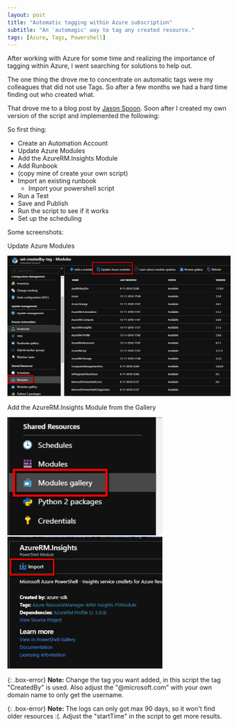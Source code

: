 ```yaml
---
layout: post
title: "Automatic tagging within Azure subscription"
subtitle: "An 'automagic' way to tag any created resource."
tags: [Azure, Tags, Powershell]
---
```


After working with Azure for some time and realizing the importance of tagging within Azure, I went searching for solutions to help out.

The one thing the drove me to concentrate on automatic tags were my colleagues that did not use Tags. So after a few months we had a hard time finding out who created what.

That drove me to a blog post by [Jason Spoon](http://jasonpoon.ca/tagging-azure-resource-group-with-owners/). Soon after I created my own version of the script and implemented the following:

So first thing:

- Create an Automation Account
- Update Azure Modules
- Add the AzureRM.Insights Module
- Add Runbook
- (copy mine of create your own script)
- Import an existing runbook
  - Import your powershell script
- Run a Test
- Save and Publish
- Run the script to see if it works
- Set up the scheduling

Some screenshots:

Update Azure Modules
<tr>
<td> <img src="/img/azure-modules-update.png" alt="azure-modules-update"/> </td>
</tr>

Add the AzureRM.Insights Module from the Gallery
<tr>
<td> <img src="/img/azure-modules-gallery.png" alt="azure-modules-gallery" style="width: 350px;"/> </td>
<td> <img src="/img/azure-modules-import.png" alt="azure-modules-import" style="width: 350px;"/> </td>
</tr>

{: .box-error}
**Note:** Change the tag you want added, in this script the tag "CreatedBy" is used.  Also adjust the "@microsoft.com" with your own domain name to only get the username.

{: .box-error}
**Note:** The logs can only got max 90 days, so it won't find older resources :(. Adjust the "startTime" in the script to get more results.

<script src="https://gist.github.com/energetic-it/87ecbd1ffa428aed7abadc0d6d74b62d.js"></script>